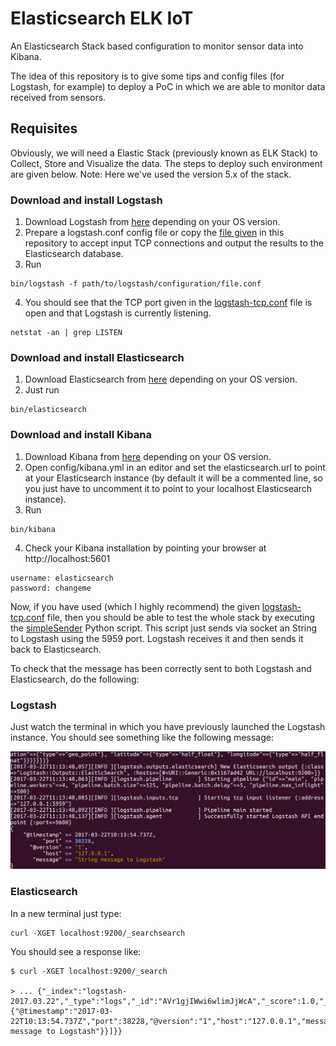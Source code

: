 # Elasticsearch ELK IoT
An Elasticsearch Stack based configuration to monitor sensor data into Kibana.

The idea of this repository is to give some tips and config files (for Logstash, for example) to deploy a PoC in which we are  able to monitor data received from sensors.

## Requisites
Obviously, we will need a Elastic Stack (previously known as ELK Stack) to Collect, Store and Visualize the data. The steps to deploy such environment are given below. Note: Here we've used the version 5.x of the stack.

### Download and install Logstash
1. Download Logstash from [here](https://www.elastic.co/downloads/logstash) depending on your OS version.
2. Prepare a logstash.conf config file or copy the [file given](https://github.com/edlectrico/Elasticsearch_ELK_IoT/blob/master/logstash-tcp.conf) in this repository to accept input TCP connections and output the results to the Elasticsearch database.
3. Run 
```
bin/logstash -f path/to/logstash/configuration/file.conf
```
4. You should see that the TCP port given in the [logstash-tcp.conf](https://github.com/edlectrico/Elasticsearch_ELK_IoT/blob/master/logstash-tcp.conf) file is open and that Logstash is currently listening. 
```
netstat -an | grep LISTEN
```

### Download and install Elasticsearch
1. Download Elasticsearch from [here](https://www.elastic.co/downloads/elasticsearch) depending on your OS version.
2. Just run 
```
bin/elasticsearch 
```

### Download and install Kibana
1. Download Kibana from [here](https://www.elastic.co/downloads/kibana) depending on your OS version.
2. Open config/kibana.yml in an editor and set the elasticsearch.url to point at your Elasticsearch instance (by default it will be a commented line, so you just have to uncomment it to point to your localhost Elasticsearch instance).
3. Run
```
bin/kibana
```
4. Check your Kibana installation by pointing your browser at http://localhost:5601
```
username: elasticsearch
password: changeme
```

Now, if you have used (which I highly recommend) the given [logstash-tcp.conf](https://github.com/edlectrico/Elasticsearch_ELK_IoT/blob/master/logstash-tcp.conf) file, then you should be able to test the whole stack by executing the [simpleSender](https://github.com/edlectrico/Elasticsearch_ELK_IoT/blob/master/simpleSender.py) Python script. This script just sends via socket an String to Logstash using the 5959 port. Logstash receives it and then sends it back to Elasticsearch. 

To check that the message has been correctly sent to both Logstash and Elasticsearch, do the following:
### Logstash
Just watch the terminal in which you have previously launched the Logstash instance. You should see something like the following message:

![logstash terminal](https://github.com/edlectrico/Elasticsearch_ELK_IoT/blob/master/logastash_terminal_output.png "Logstash terminal output")

### Elasticsearch 
In a new terminal just type:
```
curl -XGET localhost:9200/_searchsearch
```
You should see a response like:
```
$ curl -XGET localhost:9200/_search

> ... {"_index":"logstash-2017.03.22","_type":"logs","_id":"AVr1gjIWwi6wlimJjWcA","_score":1.0,"_source":{"@timestamp":"2017-03-22T10:13:54.737Z","port":38228,"@version":"1","host":"127.0.0.1","message":"String message to Logstash"}}]}}
```

